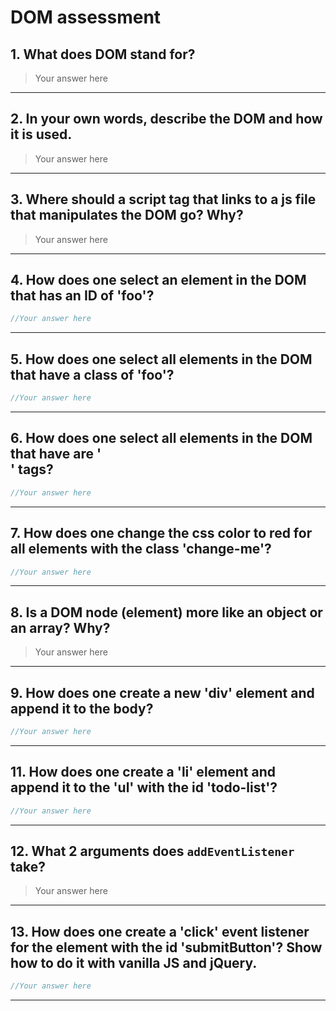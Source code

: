 
# DOM assessment

## 1. What does DOM stand for?

> Your answer here
---

## 2. In your own words, describe the DOM and how it is used.

> Your answer here
---

## 3. Where should a script tag that links to a js file that manipulates the DOM go? Why?

> Your answer here
---

## 4. How does one select an element in the DOM that has an ID of 'foo'?

```js
//Your answer here
```
---

## 5. How does one select all elements in the DOM that have a class of 'foo'?

```js
//Your answer here
```
---

## 6. How does one select all elements in the DOM that have are '<section>' tags?

```js
//Your answer here
```
---

## 7. How does one change the css color to red for all elements with the class 'change-me'?

```js
//Your answer here
```
---

## 8. Is a DOM node (element) more like an object or an array? Why?

> Your answer here
---

## 9. How does one create a new 'div' element and append it to the body?

```js
//Your answer here
```
---

## 11. How does one create a 'li' element and append it to the 'ul' with the id 'todo-list'?

```js
//Your answer here
```
---

## 12. What 2 arguments does `addEventListener` take?

> Your answer here
---

## 13. How does one create a 'click' event listener for the element with the id 'submitButton'? Show how to do it with vanilla JS and jQuery.

```js
//Your answer here
```
---
